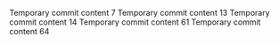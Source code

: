 Temporary commit content 7
Temporary commit content 13
Temporary commit content 14
Temporary commit content 61
Temporary commit content 64
